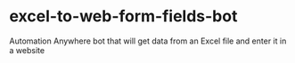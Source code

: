 # excel-to-web-form-fields-bot
Automation Anywhere bot that will get data from an Excel file and enter it in a website

